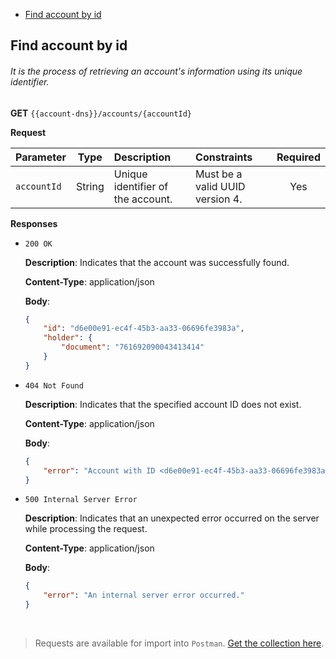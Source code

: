 * [Find account by id](#find_account_by_id)

<div id='find_account_by_id'></div> 

## Find account by id

###### It is the process of retrieving an account's information using its unique identifier.

**GET** `{{account-dns}}/accounts/{accountId}`

**Request**

| Parameter   |  Type  | Description                       | Constraints                     | Required |
|:------------|:------:|:----------------------------------|:--------------------------------|:--------:|
| `accountId` | String | Unique identifier of the account. | Must be a valid UUID version 4. |   Yes    |

**Responses**

- `200 OK`

  **Description**: Indicates that the account was successfully found.

  **Content-Type**: application/json

  **Body**:
    ```json
    {
        "id": "d6e00e91-ec4f-45b3-aa33-06696fe3983a",
        "holder": {
            "document": "761692090043413414"
        }
    }
    ```

- `404 Not Found`

  **Description**: Indicates that the specified account ID does not exist.

  **Content-Type**: application/json

  **Body**:
    ```json
    {
        "error": "Account with ID <d6e00e91-ec4f-45b3-aa33-06696fe3983a> not found."
    }
    ```

- `500 Internal Server Error`

  **Description**: Indicates that an unexpected error occurred on the server while processing the request.

  **Content-Type**: application/json

  **Body**:
    ```json
    {
        "error": "An internal server error occurred."
    }
    ```

<br>

> Requests are available for import into
`Postman`.
> [Get the collection here](/docs/Account.postman_collection.json).
